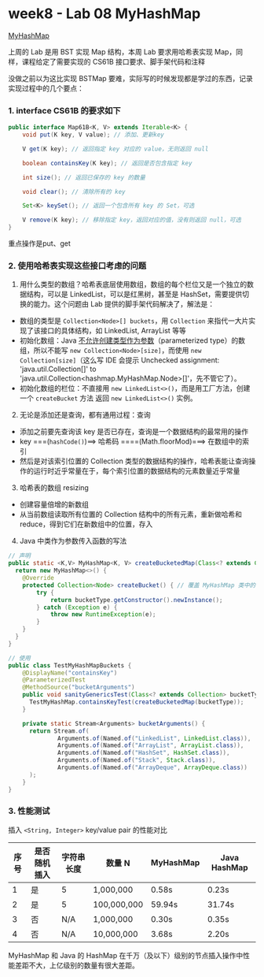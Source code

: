 # week8 - Lab 08 MyHashMap

[MyHashMap](https://sp23.datastructur.es/materials/lab/lab08/)

上周的 Lab 是用 BST 实现 Map 结构，本周 Lab 要求用哈希表实现 Map，同样，课程给定了需要实现的 CS61B 接口要求、脚手架代码和注释

没做之前以为这比实现 BSTMap 要难，实际写的时候发现都是学过的东西，记录实现过程中的几个要点：

### 1. interface CS61B 的要求如下

```java
public interface Map61B<K, V> extends Iterable<K> {
    void put(K key, V value); // 添加、更新key

    V get(K key); // 返回指定 key 对应的 value，无则返回 null

    boolean containsKey(K key); // 返回是否包含指定 key

    int size(); // 返回已保存的 key 的数量

    void clear(); // 清除所有的 key

    Set<K> keySet(); // 返回一个包含所有 key 的 Set，可选

    V remove(K key); // 移除指定 key，返回对应的值，没有则返回 null，可选
}
```

重点操作是put、get

### 2. 使用哈希表实现这些接口考虑的问题

1. 用什么类型的数组？哈希表底层使用数组，数组的每个栏位又是一个独立的数据结构，可以是 LinkedList，可以是红黑树，甚至是 HashSet，需要提供切换的能力。这个问题由 Lab 提供的脚手架代码解决了，解法是：
  - 数组的类型是 `Collection<Node>[] buckets`，用 `Collection` 来指代一大片实现了该接口的具体结构，如 LinkedList, ArrayList 等等
  - 初始化数组：Java [不允许创建类型作为参数](https://docs.oracle.com/javase/tutorial/java/generics/restrictions.html#createArrays)（parameterized type）的数组，所以不能写 `new Collection<Node>[size]`，而使用 `new Collection[size]`（这么写 IDE 会提示 Unchecked assignment: 'java.util.Collection[]' to 'java.util.Collection<hashmap.MyHashMap.Node>[]'，先不管它了）。
  - 初始化数组的栏位：不直接用 `new LinkedList<>()`，而是用工厂方法，创建一个 `createBucket` 方法 返回 `new LinkedList<>()` 实例。

2. 无论是添加还是查询，都有通用过程：查询
  - 添加之前要先查询该 key 是否已存在，查询是一个数据结构的最常用的操作
  - key ===(`hashCode()`)==> 哈希码 ====(Math.floorMod)===> 在数组中的索引
  - 然后是对该索引位置的 Collection 类型的数据结构的操作，哈希表能让查询操作的运行时近乎常量在于，每个索引位置的数据结构的元素数量近乎常量

3. 哈希表的数组 resizing
  - 创建容量倍增的新数组
  - 从当前数组读取所有位置的 Collection 结构中的所有元素，重新做哈希和 reduce，得到它们在新数组中的位置，存入

4. Java 中类作为参数传入函数的写法

```java
// 声明
public static <K,V> MyHashMap<K, V> createBucketedMap(Class<? extends Collection> bucketType) {
  return new MyHashMap<>() {
    @Override
    protected Collection<Node> createBucket() { // 覆盖 MyHashMap 类中的 createBucket 方法
        try {
            return bucketType.getConstructor().newInstance();
        } catch (Exception e) {
            throw new RuntimeException(e);
        }
    }
  }
}

// 使用
public class TestMyHashMapBuckets {
    @DisplayName("containsKey")
    @ParameterizedTest
    @MethodSource("bucketArguments")
    public void sanityGenericsTest(Class<? extends Collection> bucketType) {
      TestMyHashMap.containsKeyTest(createBucketedMap(bucketType));
    }

    private static Stream<Arguments> bucketArguments() {
      return Stream.of(
              Arguments.of(Named.of("LinkedList", LinkedList.class)),
              Arguments.of(Named.of("ArrayList", ArrayList.class)),
              Arguments.of(Named.of("HashSet", HashSet.class)),
              Arguments.of(Named.of("Stack", Stack.class)),
              Arguments.of(Named.of("ArrayDeque", ArrayDeque.class))
      );
    }
}
```
### 3. 性能测试

插入 `<String, Integer>` key/value pair 的性能对比

|序号|  是否随机插入  | 字符串长度  | 数量 N| MyHashMap | Java HashMap|
|---|---|---|---|---|---|
|1| 是 | 5 | 1,000,000 | 0.58s | 0.23s |
|2| 是 | 5 | 100,000,000 | 59.94s | 31.74s |
|3| 否 | N/A | 1,000,000 | 0.30s | 0.35s |
|4| 否 | N/A | 10,000,000 | 3.68s | 2.20s |

MyHashMap 和 Java 的 HashMap 在千万（及以下）级别的节点插入操作中性能差距不大，上亿级别的数量有很大差距。